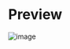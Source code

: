 # Preview
![image](https://github.com/user-attachments/assets/a7df52eb-1787-42b5-a597-eb096f9fd5ca)
